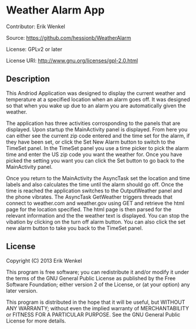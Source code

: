 Weather Alarm App
=================

Contributor: Erik Wenkel

Source: https://github.com/hessionb/WeatherAlarm

License: GPLv2 or later

License URI: http://www.gnu.org/licenses/gpl-2.0.html

Description
-----------

   This Andriod Application was designed to display the current weather and temperature at a specified location when an 
alarm goes off.  It was designed so that when you wake up due to an alarm you are automatically given the weather.

  The application has three activities corrosponding to the panels that are displayed.  Upon startup the MainActivity 
panel is displayed.  From here you can either see the current zip code entered and the time set for the alarm, if they 
have been set, or click the Set New Alarm button to switch to the TimeSet panel.  In the TimeSet panel you use a time 
picker to pick the alarm time and enter the US zip code you want the weather for.  Once you have picked the setting you 
want you can click the Set button to go back to the MainActivity panel. 

  Once you return to the MainActivity the AsyncTask set the location and time labels and also calculates the time until 
the alarm should go off.  Once the time is reached the application switches to the OutputWeather panel and the phone 
vibrates.  The AsyncTask GetWeather triggers threads that connect to weather.com and weather.gov using GET and retrieve 
the html page for the location specified.  The html page is then parsed for the relevant information and the the weather 
text is displayed.  You can stop the vibation by clicking on the turn off alarm button.  You can also click the set new 
alarm button to take you back to the TimeSet panel.

License
-------

Copyright (C) 2013 Erik Wenkel

  This program is free software; you can redistribute it and/or modify it under the terms of the GNU General Public 
License as published by the Free Software Foundation; either version 2 of the License, or (at your option) any later 
version.

  This program is distributed in the hope that it will be useful, but WITHOUT ANY WARRANTY; without even the implied 
warranty of MERCHANTABILITY or FITNESS FOR A PARTICULAR PURPOSE. See the GNU General Public License for more details.
